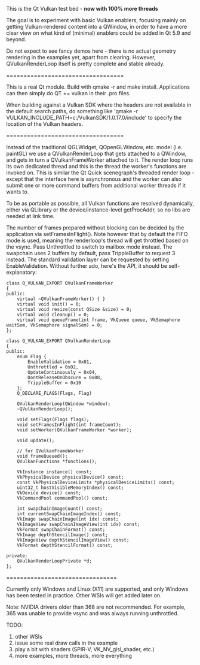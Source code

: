 This is the Qt Vulkan test bed - **now with 100% more threads**

The goal is to experiment with basic Vulkan enablers, focusing mainly on
getting Vulkan-rendered content into a QWindow, in order to have a more clear
view on what kind of (minimal) enablers could be added in Qt 5.9 and beyond.

Do not expect to see fancy demos here - there is no actual geometry rendering
in the examples yet, apart from clearing. However, QVulkanRenderLoop itself is
pretty complete and stable already.

==================================

This is a real Qt module. Build with qmake -r and make install. Applications
can then simply do QT += vulkan in their .pro files.

When building against a Vulkan SDK where the headers are not available in the
default search paths, do something like 'qmake -r VULKAN_INCLUDE_PATH=c:/VulkanSDK/1.0.17.0/include'
to specify the location of the Vulkan headers.

==================================

Instead of the traditional QGLWidget, QOpenGLWindow, etc. model (i.e. paintGL)
we use a QVulkanRenderLoop that gets attached to a QWindow, and gets in turn a
QVulkanFrameWorker attached to it. The render loop runs its own dedicated thread
and this is the thread the worker's functions are invoked on. This is similar
the Qt Quick scenegraph's threaded render loop - except that the interface here
is asynchronous and the worker can also submit one or more command buffers from
additional worker threads if it wants to.

To be as portable as possible, all Vulkan functions are resolved dynamically,
either via QLibrary or the device/instance-level getProcAddr, so no libs are
needed at link time.

The number of frames prepared without blocking can be decided by the
application via setFramesInFlight(). Note however that by default the FIFO mode
is used, meaning the renderloop's thread will get throttled based on the vsync.
Pass Unthrottled to switch to mailbox mode instead. The swapchain uses 2
buffers by default, pass TrippleBuffer to request 3 instead. The standard
validation layer can be requested by setting EnableValidation. Without further
ado, here's the API, it should be self-explanatory:

```
class Q_VULKAN_EXPORT QVulkanFrameWorker
{
public:
    virtual ~QVulkanFrameWorker() { }
    virtual void init() = 0;
    virtual void resize(const QSize &size) = 0;
    virtual void cleanup() = 0;
    virtual void queueFrame(int frame, VkQueue queue, VkSemaphore waitSem, VkSemaphore signalSem) = 0;
};

class Q_VULKAN_EXPORT QVulkanRenderLoop
{
public:
    enum Flag {
        EnableValidation = 0x01,
        Unthrottled = 0x02,
        UpdateContinuously = 0x04,
        DontReleaseOnObscure = 0x08,
        TrippleBuffer = 0x10
    };
    Q_DECLARE_FLAGS(Flags, Flag)

    QVulkanRenderLoop(QWindow *window);
    ~QVulkanRenderLoop();

    void setFlags(Flags flags);
    void setFramesInFlight(int frameCount);
    void setWorker(QVulkanFrameWorker *worker);

    void update();

    // for QVulkanFrameWorker
    void frameQueued();
    QVulkanFunctions *functions();

    VkInstance instance() const;
    VkPhysicalDevice physicalDevice() const;
    const VkPhysicalDeviceLimits *physicalDeviceLimits() const;
    uint32_t hostVisibleMemoryIndex() const;
    VkDevice device() const;
    VkCommandPool commandPool() const;

    int swapChainImageCount() const;
    int currentSwapChainImageIndex() const;
    VkImage swapChainImage(int idx) const;
    VkImageView swapChainImageView(int idx) const;
    VkFormat swapChainFormat() const;
    VkImage depthStencilImage() const;
    VkImageView depthStencilImageView() const;
    VkFormat depthStencilFormat() const;

private:
    QVulkanRenderLoopPrivate *d;
};
```

================================

Currently only Windows and Linux (X11) are supported, and only
Windows has been tested in practice. Other WSIs will get added later on.

Note: NVIDIA drivers older than 368 are not recommended. For example, 365 was
unable to provide vsync and was always running unthrottled.

TODO:
  1. other WSIs
  2. issue some real draw calls in the example
  3. play a bit with shaders (SPIR-V, VK_NV_glsl_shader, etc.)
  4. more examples, more threads, more everything

